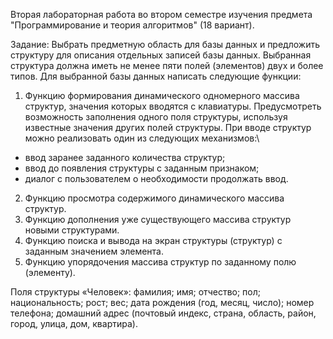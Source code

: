 Вторая лабораторная работа во втором семестре изучения предмета "Программирование и теория алгоритмов" (18 вариант).

Задание:
Выбрать предметную область для базы данных и предложить структуру для описания отдельных записей базы данных. Выбранная структура должна иметь не менее пяти полей (элементов) двух и более типов. Для выбранной базы данных написать следующие функции:

1. Функцию формирования динамического одномерного массива структур, значения которых вводятся с клавиатуры. Предусмотреть возможность заполнения одного поля структуры, используя известные значения других полей структуры. При вводе структур можно реализовать один из следующих механизмов:\
- ввод заранее заданного количества структур;
- ввод до появления структуры с заданным признаком;
- диалог с пользователем о необходимости продолжать ввод.

2. Функцию просмотра содержимого динамического массива структур.
3. Функцию дополнения уже существующего массива структур новыми структурами.
4. Функцию поиска и вывода на экран структуры (структур) с заданным значением элемента.
5. Функцию упорядочения массива структур по заданному полю (элементу).

Поля структуры «Человек»: фамилия; имя; отчество; пол; национальность; рост; вес; дата рождения (год, месяц, число); номер телефона; домашний адрес (почтовый индекс, страна, область, район, город, улица, дом, квартира).